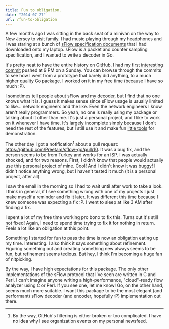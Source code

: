 ```yaml
---
title: Fun to obligation.
date: "2014-07-27"
url: /fun-to-obligation
---
```



A few months ago I was sitting in the back seat of a minivan on the way to New Jersey to visit family.
I had music playing through my headphones and I was staring at a bunch of [sFlow specification
documents](https://www.sflow.org/developers/specifications.php) that I had downloaded onto my laptop.
sFlow is a packet and counter sampling specification, and I wanted to write a decoder in Go.

It's pretty neat to have the entire history on GitHub. I had my first [interesting commit](https://github.com/Preetam/sflow-go/commit/64a8afb40eaa322f655105ae2f569550335219fc) pushed at
9 PM on a Sunday. You can browse through the commits to see how I went from a prototype that
barely did anything, to a much higher quality Go package. I worked on it in my free time (because
I have so much :P).

I sometimes tell people about sFlow and my decoder, but I find that no one knows what it is.
I guess it makes sense since sFlow usage is usually limited to like... network engineers and the like.
Even the network engineers I know aren't really programmers. So yeah, no one is really using my package
or talking about it other than me. It's just a personal project, and I like to work on it whenever
I have time. It's largely incomplete simply because I don't need the rest of the features,
but I still use it and make fun [little tools](https://github.com/Preetam/flowtools) for demonstration.

The other day I got a notification<sup>1</sup> about a pull request: https://github.com/Preetam/sflow-go/pull/10.
It was a bug fix, and the person seems to be from Turkey and works for an ISP. I was actually shocked, and for two
reasons. First, I didn't know that people would actually use this personal project of mine. Cool! And
I didn't know it was buggy! I didn't notice anything wrong, but I haven't tested it much (it is a personal project,
after all).

I saw the email in the morning so I had to wait until after work to take a look. I think in general, if
I see something wrong with one of my projects I just make myself a reminder and fix it later. It was different
this time because I knew someone was expecting a fix :P. I went to sleep at like 3 AM after finding a fix.

I spent a lot of my free time working pro bono to fix this. Turns out it's still not fixed! Again, I need
to spend time trying to fix it for nothing in return. Feels a lot like an obligation at this point.

Something I started for fun to pass the time is now an obligation eating up my time. Interesting. I also think
it says something about refinement. Figuring something out and creating something new always seems to be fun,
but refinement seems tedious. But hey, I think I'm becoming a huge fan of nitpicking.

By the way, I have high expectations for this package. The only other implementations of the sFlow protocol
that I've seen are written in C and Perl. I can't imagine anyone writing a high-performance, "cloud"-ready
flow analyzer using C or Perl. If you see one, let me know! Go, on the other hand, seems much more suitable.
I want this package to be the most elegant (and performant) sFlow decoder (and encoder, hopefully :P) implementation
out there.

---

1. By the way, GitHub's filtering is either broken or too complicated. I have no idea why I see organization
events on my personal newsfeed.

